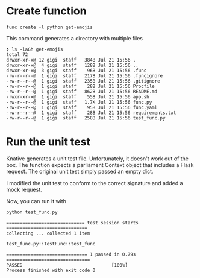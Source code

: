 # Create function

```
func create -l python get-emojis
```

This command generates a directory with multiple files

```
❯ ls -laGh get-emojis          
total 72
drwxr-xr-x@ 12 gigi  staff   384B Jul 21 15:56 .
drwxr-xr-x@  4 gigi  staff   128B Jul 21 15:56 ..
drwxr-xr-x@  3 gigi  staff    96B Jul 21 15:56 .func
-rw-r--r--@  1 gigi  staff   217B Jul 21 15:56 .funcignore
-rw-r--r--@  1 gigi  staff   235B Jul 21 15:56 .gitignore
-rw-r--r--@  1 gigi  staff    28B Jul 21 15:56 Procfile
-rw-r--r--@  1 gigi  staff   862B Jul 21 15:56 README.md
-rwxr-xr-x@  1 gigi  staff    55B Jul 21 15:56 app.sh
-rw-r--r--@  1 gigi  staff   1.7K Jul 21 15:56 func.py
-rw-r--r--@  1 gigi  staff    95B Jul 21 15:56 func.yaml
-rw-r--r--@  1 gigi  staff    28B Jul 21 15:56 requirements.txt
-rw-r--r--@  1 gigi  staff   258B Jul 21 15:56 test_func.py
```

# Run the unit test

Knative generates a unit test file. Unfortunately, it doesn't work out of the box.
The function expects a parliament Context object that includes a Flask request.
The original unit test simply passed an empty dict.

I modified the unit test to conform to the correct signature and added a mock request.

Now, you can run it with 


```
python test_func.py

============================= test session starts ==============================
collecting ... collected 1 item

test_func.py::TestFunc::test_func 

============================== 1 passed in 0.79s ===============================
PASSED                                 [100%]
Process finished with exit code 0
```



